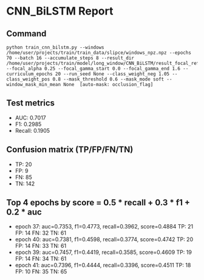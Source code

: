 # CNN_BiLSTM Report

## Command
```
python train_cnn_bilstm.py --windows /home/user/projects/train/train_data/slipce/windows_npz.npz --epochs 70 --batch 16 --accumulate_steps 8 --result_dir /home/user/projects/train/model/long_window/CNN_BiLSTM/result_focal_refine/cw05_fg04 --focal_alpha 0.25 --focal_gamma_start 0.0 --focal_gamma_end 1.6 --curriculum_epochs 20 --run_seed None --class_weight_neg 1.05 --class_weight_pos 0.8 --mask_threshold 0.6 --mask_mode soft --window_mask_min_mean None  [auto-mask: occlusion_flag]
```

## Test metrics
- AUC: 0.7017
- F1: 0.2985
- Recall: 0.1905
## Confusion matrix (TP/FP/FN/TN)
- TP: 20
- FP: 9
- FN: 85
- TN: 142

## Top 4 epochs by score = 0.5 * recall + 0.3 * f1 + 0.2 * auc
- epoch 37: auc=0.7353, f1=0.4773, recall=0.3962, score=0.4884  TP: 21 FP: 14 FN: 32 TN: 61
- epoch 40: auc=0.7381, f1=0.4598, recall=0.3774, score=0.4742  TP: 20 FP: 14 FN: 33 TN: 61
- epoch 39: auc=0.7457, f1=0.4419, recall=0.3585, score=0.4609  TP: 19 FP: 14 FN: 34 TN: 61
- epoch 41: auc=0.7396, f1=0.4444, recall=0.3396, score=0.4511  TP: 18 FP: 10 FN: 35 TN: 65
